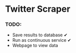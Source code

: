 # Twitter Scraper

### TODO:
- Save results to database &#x2714;
- Run as continuous service &#x2714;
- Webpage to view data